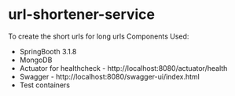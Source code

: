 # url-shortener-service
To create the short urls for long urls
Components Used:
* SpringBooth 3.1.8
* MongoDB
* Actuator for healthcheck - http://localhost:8080/actuator/health
* Swagger - http://localhost:8080/swagger-ui/index.html
* Test containers
